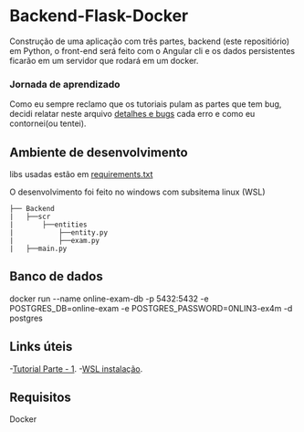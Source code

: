 # Backend-Flask-Docker

Construção de uma aplicação com três partes, backend (este repositiório) em Python, o front-end será feito com o Angular cli e os dados persistentes ficarão em um servidor que rodará em um docker.

### Jornada de aprendizado

Como eu sempre reclamo que os tutoriais pulam as partes que tem bug, decidi relatar neste arquivo [detalhes e bugs](https://github.com/TiagoGIM/Backend-Flask-Docker/blob/dev/detalhes_e_bugs.txt) cada erro e como eu contornei(ou tentei).

## Ambiente de desenvolvimento
libs usadas estão em [requirements.txt](https://github.com/TiagoGIM/Backend-Flask-Docker/blob/dev/requirements.txt)

O desenvolvimento foi feito no windows com subsitema linux (WSL)
```
├── Backend
|   ├──scr
|       ├──entities
|           ├──entity.py
|           ├──exam.py
|   ├──main.py
```

## Banco de dados

docker run --name online-exam-db -p 5432:5432 -e POSTGRES_DB=online-exam -e POSTGRES_PASSWORD=0NLIN3-ex4m -d postgres


## Links úteis

-[Tutorial Parte - 1](https://auth0.com/blog/using-python-flask-and-angular-to-build-modern-apps-part-1).
-[WSL  instalação](https://docs.microsoft.com/pt-br/windows/wsl/install-win10).

## Requisitos
Docker
